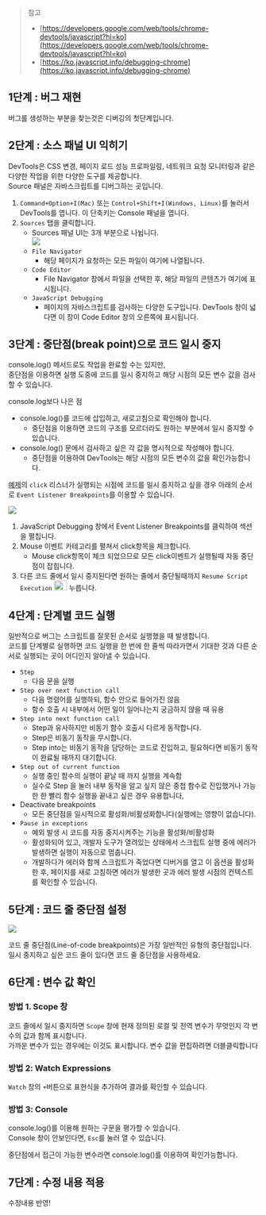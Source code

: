 > 참고
>
> - [https://developers.google.com/web/tools/chrome-devtools/javascript?hl=ko](https://developers.google.com/web/tools/chrome-devtools/javascript?hl=ko)
> - [https://ko.javascript.info/debugging-chrome](https://ko.javascript.info/debugging-chrome)

## 1단계 : 버그 재현

버그를 생성하는 부분을 찾는것은 디버깅의 첫단계입니다.

## 2단계 : 소스 패널 UI 익히기

DevTools은 CSS 변경, 페이지 로드 성능 프로파일링, 네트워크 요청 모니터링과 같은 다양한 작업을 위한 다양한 도구를 제공합니다.<br />
Source 패널은 자바스크립트를 디버그하는 곳입니다.

1. `Command+Option+I(Mac)` 또는 `Control+Shift+I(Windows, Linux)`를 눌러서 DevTools를 엽니다. 이 단축키는 Console 패널을 엽니다.
1. `Sources` 탭을 클릭합니다.
   - Sources 패널 UI는 3개 부분으로 나뉩니다.<br />
     <img src="https://developers.google.com/web/tools/chrome-devtools/javascript/imgs/sources-annotated.png?hl=ko" style="max-width: 500px">
   - `File Navigator`
     - 해당 페이지가 요청하는 모든 파일이 여기에 나열됩니다.
   - `Code Editor`
     - File Navigator 창에서 파일을 선택한 후, 해당 파일의 콘텐츠가 여기에 표시됩니다.
   - `JavaScript Debugging`
     - 페이지의 자바스크립트를 검사하는 다양한 도구입니다. DevTools 창이 넓다면 이 창이 Code Editor 창의 오른쪽에 표시됩니다.

## 3단계 : 중단점(break point)으로 코드 일시 중지

console.log() 메서드로도 작업을 완료할 수는 있지만,<br />
중단점을 이용하면 실행 도중에 코드를 일시 중지하고 해당 시점의 모든 변수 값을 검사할 수 있습니다.

console.log보다 나은 점

- console.log()를 코드에 삽입하고, 새로고침으로 확인해야 합니다.
  - 중단점을 이용하면 코드의 구조를 모르더라도 원하는 부분에서 일시 중지할 수 있습니다.
- console.log() 문에서 검사하고 싶은 각 값을 명시적으로 작성해야 합니다.
  - 중단점을 이용하여 DevTools는 해당 시점의 모든 변수의 값을 확인가능합니다.

[예제](https://googlechrome.github.io/devtools-samples/debug-js/get-started)의 `click` 리스너가 실행되는 시점에 코드를 일시 중지하고 싶을 경우 아래의 순서로 `Event Listener Breakpoints`를 이용할 수 있습니다.

<img src="https://developers.google.com/web/tools/chrome-devtools/javascript/imgs/get-started-click-breakpoint.png?hl=ko" style="max-width:800px;" />

1. JavaScript Debugging 창에서 Event Listener Breakpoints를 클릭하여 섹션을 펼칩니다.
1. Mouse 이벤트 카테고리를 펼쳐서 click항목을 체크합니다.
   - Mouse click항목이 체크 되었으므로 모든 click이벤트가 실행될때 자동 중단점이 잡힙니다.
1. 다른 코드 줄에서 일시 중지된다면 원하는 줄에서 중단될때까지 `Resume Script Execution` <img src="https://developers.google.com/web/tools/chrome-devtools/images/resume-script-execution.png?hl=ko" width="26" height="20" /> 누릅니다.

## 4단계 : 단계별 코드 실행

일반적으로 버그는 스크립트를 잘못된 순서로 실행했을 때 발생합니다.<br />
코드를 단계별로 실행하면 코드 실행을 한 번에 한 줄씩 따라가면서 기대한 것과 다른 순서로 실행되는 곳이 어디인지 알아낼 수 있습니다.

- `Step`
  - 다음 문을 실행
- `Step over next function call`
  - 다음 명령어를 실행하되, 함수 안으로 들어가진 않음
  - 함수 호출 시 내부에서 어떤 일이 일어나는지 궁금하지 않을 때 유용
- `Step into next function call`
  - Step과 유사하지만 비동기 함수 호출시 다르게 동작합니다.
  - Step은 비동기 동작을 무시합니다.
  - Step into는 비동기 동작을 담당하는 코드로 진입하고, 필요하다면 비동기 동작이 완료될 때까지 대기합니다.
- `Step out of current function`
  - 실행 중인 함수의 실행이 끝날 때 까지 실행을 계속함
  - 실수로 Step 을 눌러 내부 동작을 알고 싶지 않은 중첩 함수로 진입했거나 가능한 한 빨리 함수 실행을 끝내고 싶은 경우 유용합니다,
- Deactivate breakpoints
  - 모든 중단점을 일시적으로 활성화/비활성화합니다(실행에는 영향이 없습니다).
- `Pause in exceptions`
  - 예외 발생 시 코드를 자동 중지시켜주는 기능을 활성화/비활성화
  - 활성화되어 있고, 개발자 도구가 열려있는 상태에서 스크립트 실행 중에 에러가 발생하면 실행이 자동으로 멈춥니다.
  - 개발하다가 에러와 함께 스크립트가 죽었다면 디버거를 열고 이 옵션을 활성화한 후, 페이지를 새로 고침하면 에러가 발생한 곳과 에러 발생 시점의 컨텍스트를 확인할 수 있습니다.

## 5단계 : 코드 줄 중단점 설정

<img src="https://developers.google.com/web/tools/chrome-devtools/javascript/imgs/line-of-code-breakpoint.png?hl=ko" style="max-width: 800px;">

코드 줄 중단점(Line-of-code breakpoints)은 가장 일반적인 유형의 중단점입니다.<br />
일시 중지하고 싶은 코드 줄이 있다면 코드 줄 중단점을 사용하세요.

## 6단계 : 변수 값 확인

### 방법 1. Scope 창

코드 줄에서 일시 중지하면 `Scope` 창에 현재 정의된 로컬 및 전역 변수가 무엇인지 각 변수의 값과 함께 표시합니다.<br />
가까운 변수가 있는 경우에는 이것도 표시합니다. 변수 값을 편집하려면 더블클릭합니다

### 방법 2: Watch Expressions

`Watch` 창의 `+`버튼으로 표현식을 추가하여 결과를 확인할 수 있습니다.

### 방법 3: Console

console.log()를 이용해 원하는 구문을 평가할 수 있습니다.<br />
Console 창이 안보인다면, `Esc`를 눌러 열 수 있습니다.<br />

중단점에서 접근이 가능한 변수라면 console.log()를 이용하여 확인가능합니다.

## 7단계 : 수정 내용 적용

수정내용 반영!
